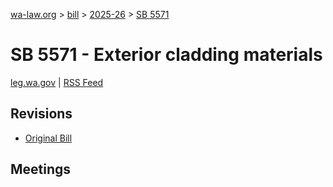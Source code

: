[wa-law.org](/) > [bill](/bill/) > [2025-26](/bill/2025-26/) > [SB 5571](/bill/2025-26/sb/5571/)

# SB 5571 - Exterior cladding materials
[leg.wa.gov](https://app.leg.wa.gov/billsummary?BillNumber=5571&Year=2025&Initiative=false) | [RSS Feed](./rss.xml)

## Revisions
* [Original Bill](1/)

## Meetings